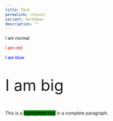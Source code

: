 ```yaml
---
title: Test
permalink: /teast/
variant: markdown
description: ""
---
```

<p>I am normal</p>
<p style="color:red;">I am red</p>
<p style="color:blue;">I am blue</p>
<p style="font-size:50px;">I am big</p>







<p>This is a <mark style="background-color: green;">highlighted text</mark> in a complete paragraph.</p>